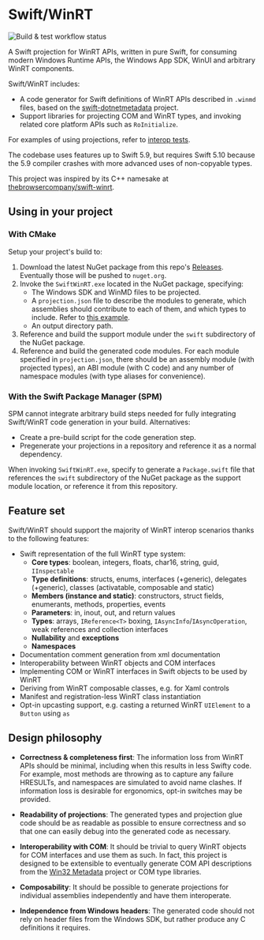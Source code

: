 # Swift/WinRT

![Build & test workflow status](https://github.com/tristanlabelle/swift-winrt/actions/workflows/build-and-test.yml/badge.svg?branch=main)

A Swift projection for WinRT APIs, written in pure Swift, for consuming modern Windows Runtime APIs, the Windows App SDK, WinUI and arbitrary WinRT components.

Swift/WinRT includes:

- A code generator for Swift definitions of WinRT APIs described in `.winmd` files, based on the [swift-dotnetmetadata](https://github.com/tristanlabelle/swift-dotnetmetadata) project.
- Support libraries for projecting COM and WinRT types, and invoking related core platform APIs such as `RoInitialize`.

For examples of using projections, refer to [interop tests](InteropTests/Tests).

The codebase uses features up to Swift 5.9, but requires Swift 5.10 because the 5.9 compiler crashes with more advanced uses of non-copyable types.

This project was inspired by its C++ namesake at [thebrowsercompany/swift-winrt](https://github.com/thebrowsercompany/swift-winrt).

## Using in your project

### With CMake

Setup your project's build to:

1. Download the latest NuGet package from this repo's [Releases](https://github.com/tristanlabelle/swift-winrt/releases). Eventually those will be pushed to `nuget.org`.
2. Invoke the `SwiftWinRT.exe` located in the NuGet package, specifying:
   - The Windows SDK and WinMD files to be projected.
   - A `projection.json` file to describe the modules to generate, which assemblies should contribute to each of them, and which types to include. Refer to [this example](https://github.com/tristanlabelle/swift-winrt/blob/main/InteropTests/projection.json).
   - An output directory path.
3. Reference and build the support module under the `swift` subdirectory of the NuGet package.
4. Reference and build the generated code modules. For each module specified in `projection.json`, there should be an assembly module (with projected types), an ABI module (with C code) and any number of namespace modules (with type aliases for convenience).

### With the Swift Package Manager (SPM)

SPM cannot integrate arbitrary build steps needed for fully integrating Swift/WinRT code generation in your build. Alternatives:

- Create a pre-build script for the code generation step.
- Pregenerate your projections in a repository and reference it as a normal dependency.

When invoking `SwiftWinRT.exe`, specify to generate a `Package.swift` file that references the `swift` subdirectory of the NuGet package as the support module location, or reference it from this repository.

## Feature set

Swift/WinRT should support the majority of WinRT interop scenarios thanks to the following features:

- Swift representation of the full WinRT type system:
  - **Core types**: boolean, integers, floats, char16, string, guid, `IInspectable`
  - **Type definitions**: structs, enums, interfaces (+generic), delegates (+generic), classes (activatable, composable and static)
  - **Members (instance and static)**: constructors, struct fields, enumerants, methods, properties, events
  - **Parameters**: in, inout, out, and return values
  - **Types**: arrays, `IReference<T>` boxing, `IAsyncInfo`/`IAsyncOperation`, weak references and collection interfaces
  - **Nullability** and **exceptions**
  - **Namespaces**
- Documentation comment generation from xml documentation
- Interoperability between WinRT objects and COM interfaces
- Implementing COM or WinRT interfaces in Swift objects to be used by WinRT
- Deriving from WinRT composable classes, e.g. for Xaml controls
- Manifest and registration-less WinRT class instantiation
- Opt-in upcasting support, e.g. casting a returned WinRT `UIElement` to a `Button` using `as`

## Design philosophy

- **Correctness & completeness first**: The information loss from WinRT APIs should be minimal, including when this results in less Swifty code. For example, most methods are throwing as to capture any failure HRESULTs, and namespaces are simulated to avoid name clashes. If information loss is desirable for ergonomics, opt-in switches may be provided.

- **Readability of projections**: The generated types and projection glue code should be as readable as possible to ensure correctness and so that one can easily debug into the generated code as necessary.

- **Interoperability with COM**: It should be trivial to query WinRT objects for COM interfaces and use them as such. In fact, this project is designed to be extensible to eventually generate COM API descriptions from the [Win32 Metadata](https://github.com/microsoft/win32metadata) project or COM type libraries.

- **Composability**: It should be possible to generate projections for individual assemblies independently and have them interoperate.

- **Independence from Windows headers**: The generated code should not rely on header files from the Windows SDK, but rather produce any C definitions it requires.
